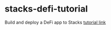 # stacks-defi-tutorial
Build and deploy a DeFi app to Stacks
[tutorial link](https://www.pointer.gg/tutorials/build-a-dex-with-stacks/56abb3a4-05c1-4608-b096-f82189e9f759)

